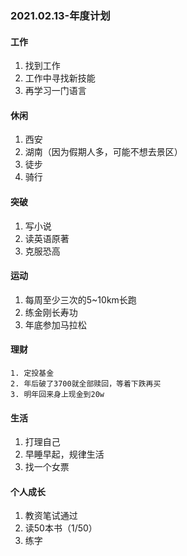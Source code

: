 ### 2021.02.13-年度计划

#### 工作

1. 找到工作
2. 工作中寻找新技能
3. 再学习一门语言

#### 休闲

1. 西安
2. 湖南（因为假期人多，可能不想去景区）
3. 徒步
4. 骑行

#### 突破

1. 写小说
2. 读英语原著
3. 克服恐高

#### 运动

1. 每周至少三次的5~10km长跑
2. 练金刚长寿功
3. 年底参加马拉松

#### 理财

	1. 定投基金
 	2. 年后破了3700就全部赎回，等着下跌再买
 	3. 明年回来身上现金到20w

#### 生活

1. 打理自己
2. 早睡早起，规律生活
3. 找一个女票

#### 个人成长

1. 教资笔试通过
2. 读50本书（1/50）
3. 练字

